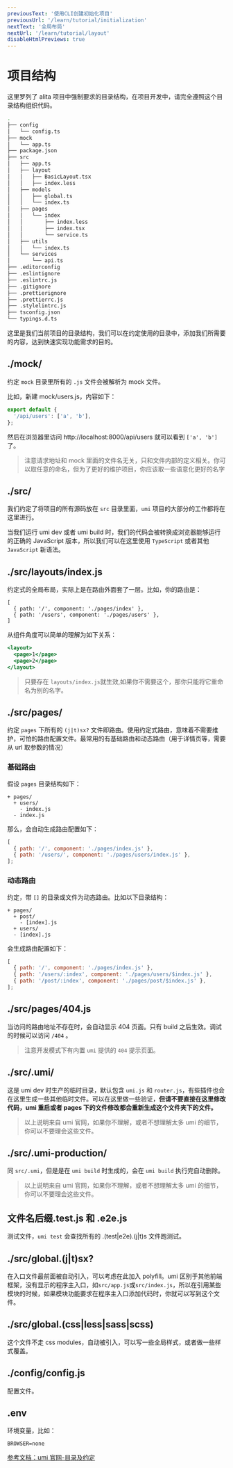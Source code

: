 ```yaml
---
previousText: '使用CLI创建初始化项目'
previousUrl: '/learn/tutorial/initialization'
nextText: '全局布局'
nextUrl: '/learn/tutorial/layout'
disableHtmlPreviews: true
---
```


# 项目结构

这里罗列了 alita 项目中强制要求的目录结构，在项目开发中，请完全遵照这个目录结构组织代码。

```bash
.
├── config
│   └── config.ts
├── mock
│   └── app.ts
├── package.json
├── src
│   ├── app.ts
│   ├── layout
│   │   ├── BasicLayout.tsx
│   │   ├── index.less
│   ├── models
│   │   ├── global.ts
│   │   └── index.ts
│   ├── pages
│   │   └── index
│   │       ├── index.less
│   │       ├── index.tsx
│   │       └── service.ts
│   ├── utils
│   │   └── index.ts
│   └── services
│       └── api.ts
├── .editorconfig
├── .eslintignore
├── .eslintrc.js
├── .gitignore
├── .prettierignore
├── .prettierrc.js
├── .stylelintrc.js
├── tsconfig.json
└── typings.d.ts
```

这里是我们当前项目的目录结构，我们可以在约定使用的目录中，添加我们所需要的内容，达到快速实现功能需求的目的。

## ./mock/

约定 `mock` 目录里所有的 `.js` 文件会被解析为 mock 文件。

比如，新建 mock/users.js，内容如下：

```js
export default {
  '/api/users': ['a', 'b'],
};
```

然后在浏览器里访问 http://localhost:8000/api/users 就可以看到 `['a', 'b']` 了。

> 注意请求地址和 mock 里面的文件名无关，只和文件内部的定义相关。你可以取任意的命名，但为了更好的维护项目，你应该取一些语意化更好的名字

## ./src/

我们约定了将项目的所有源码放在 `src` 目录里面，`umi` 项目的大部分的工作都将在这里进行。

当我们运行 umi dev 或者 umi build 时，我们的代码会被转换成浏览器能够运行的正确的 JavaScript 版本，所以我们可以在这里使用 `TypeScript` 或者其他 `JavaScript` 新语法。

## ./src/layouts/index.js

约定式的全局布局，实际上是在路由外面套了一层。比如，你的路由是：

```
[
  { path: '/', component: './pages/index' },
  { path: '/users', component: './pages/users' },
]
```

从组件角度可以简单的理解为如下关系：

```jsx
<layout>
  <page>1</page>
  <page>2</page>
</layout>
```

> 只要存在 `layouts/index.js`就生效,如果你不需要这个，那你只能将它重命名为别的名字。

## ./src/pages/

约定 `pages` 下所有的 `(j|t)sx?` 文件即路由。使用约定式路由，意味着不需要维护，可怕的路由配置文件。最常用的有基础路由和动态路由（用于详情页等，需要从 url 取参数的情况）

### 基础路由

假设 `pages` 目录结构如下：

```
+ pages/
  + users/
    - index.js
  - index.js
```

那么，会自动生成路由配置如下：

```javascript
[
  { path: '/', component: './pages/index.js' },
  { path: '/users/', component: './pages/users/index.js' },
];
```

### 动态路由

约定，带 `[]` 的目录或文件为动态路由。比如以下目录结构：

```
+ pages/
  + post/
    - [index].js
  + users/
  - [index].js
```

会生成路由配置如下：

```javascript
[
  { path: '/', component: './pages/index.js' },
  { path: '/users/:index', component: './pages/users/$index.js' },
  { path: '/post/:index', component: './pages/post/$index.js' },
];
```

## ./src/pages/404.js

当访问的路由地址不存在时，会自动显示 404 页面。只有 build 之后生效。调试的时候可以访问 `/404` 。

> 注意开发模式下有内置 `umi` 提供的 `404` 提示页面。

## ./src/.umi/

这是 umi dev 时生产的临时目录，默认包含 `umi.js` 和 `router.js`，有些插件也会在这里生成一些其他临时文件。可以在这里做一些验证，**但请不要直接在这里修改代码，umi 重启或者 pages 下的文件修改都会重新生成这个文件夹下的文件。**

> 以上说明来自 umi 官网，如果你不理解，或者不想理解太多 umi 的细节，你可以不要理会这些文件。

## ./src/.umi-production/

同 `src/.umi`，但是是在 `umi build` 时生成的，会在 `umi build` 执行完自动删除。

> 以上说明来自 umi 官网，如果你不理解，或者不想理解太多 umi 的细节，你可以不要理会这些文件。

## 文件名后缀.test.js 和 .e2e.js

测试文件，`umi test` 会查找所有的 .(test|e2e).(j|t)s 文件跑测试。

## ./src/global.(j|t)sx?

在入口文件最前面被自动引入，可以考虑在此加入 polyfill。umi 区别于其他前端框架，没有显示的程序主入口，如`src/app.js`或`src/index.js`，所以在引用某些模块的时候，如果模块功能要求在程序主入口添加代码时，你就可以写到这个文件。

## ./src/global.(css|less|sass|scss)

这个文件不走 css modules，自动被引入，可以写一些全局样式，或者做一些样式覆盖。

## ./config/config.js

配置文件。

## .env

环境变量，比如：

```
BROWSER=none
```

[参考文档：umi 官网-目录及约定](https://umijs.org/zh/guide/app-structure.html#%E7%9B%AE%E5%BD%95%E5%8F%8A%E7%BA%A6%E5%AE%9A)
